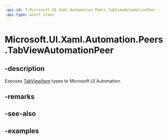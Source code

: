 ```yaml
---
-api-id: T:Microsoft.UI.Xaml.Automation.Peers.TabViewAutomationPeer
-api-type: winrt class
---
```


# Microsoft.UI.Xaml.Automation.Peers.TabViewAutomationPeer

<!--
public class TabViewAutomationPeer : Windows.UI.Xaml.Automation.Peers.FrameworkElementAutomationPeer
-->

## -description

Exposes [TabViewItem](../microsoft.ui.xaml.controls/tabviewitem.md) types to Microsoft UI Automation.

## -remarks

## -see-also

## -examples
